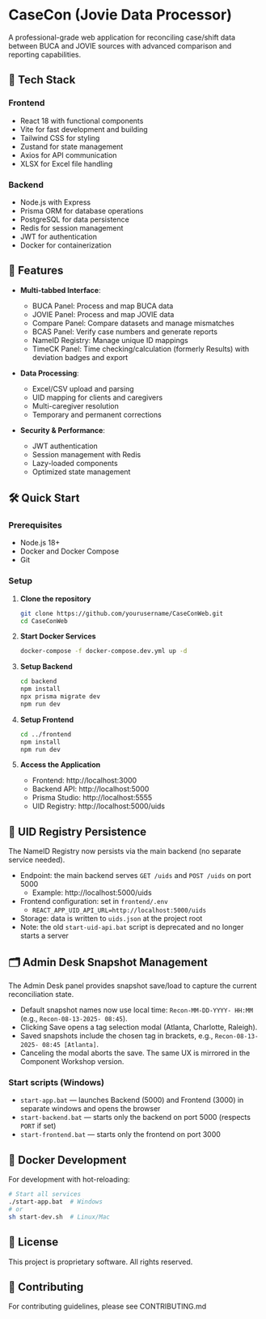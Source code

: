 # CaseCon (Jovie Data Processor)

A professional-grade web application for reconciling case/shift data between BUCA and JOVIE sources with advanced comparison and reporting capabilities.

## 🚀 Tech Stack

### Frontend
- React 18 with functional components
- Vite for fast development and building
- Tailwind CSS for styling
- Zustand for state management
- Axios for API communication
- XLSX for Excel file handling

### Backend
- Node.js with Express
- Prisma ORM for database operations
- PostgreSQL for data persistence
- Redis for session management
- JWT for authentication
- Docker for containerization

## 🎯 Features

- **Multi-tabbed Interface**:
  - BUCA Panel: Process and map BUCA data
  - JOVIE Panel: Process and map JOVIE data
  - Compare Panel: Compare datasets and manage mismatches
  - BCAS Panel: Verify case numbers and generate reports
  - NameID Registry: Manage unique ID mappings
  - TimeCK Panel: Time checking/calculation (formerly Results) with deviation badges and export

- **Data Processing**:
  - Excel/CSV upload and parsing
  - UID mapping for clients and caregivers
  - Multi-caregiver resolution
  - Temporary and permanent corrections

- **Security & Performance**:
  - JWT authentication
  - Session management with Redis
  - Lazy-loaded components
  - Optimized state management

## 🛠️ Quick Start

### Prerequisites
- Node.js 18+
- Docker and Docker Compose
- Git

### Setup

1. **Clone the repository**
   ```bash
   git clone https://github.com/yourusername/CaseConWeb.git
   cd CaseConWeb
   ```

2. **Start Docker Services**
   ```bash
   docker-compose -f docker-compose.dev.yml up -d
   ```

3. **Setup Backend**
   ```bash
   cd backend
   npm install
   npx prisma migrate dev
   npm run dev
   ```

4. **Setup Frontend**
   ```bash
   cd ../frontend
   npm install
   npm run dev
   ```

5. **Access the Application**
   - Frontend: http://localhost:3000
   - Backend API: http://localhost:5000
   - Prisma Studio: http://localhost:5555
   - UID Registry: http://localhost:5000/uids

## 📘 UID Registry Persistence

The NameID Registry now persists via the main backend (no separate service needed).

- Endpoint: the main backend serves `GET /uids` and `POST /uids` on port 5000
  - Example: http://localhost:5000/uids
- Frontend configuration: set in `frontend/.env`
  - `REACT_APP_UID_API_URL=http://localhost:5000/uids`
- Storage: data is written to `uids.json` at the project root
- Note: the old `start-uid-api.bat` script is deprecated and no longer starts a server

## 🗂️ Admin Desk Snapshot Management

The Admin Desk panel provides snapshot save/load to capture the current reconciliation state.

- Default snapshot names now use local time: `Recon-MM-DD-YYYY- HH:MM` (e.g., `Recon-08-13-2025- 08:45`).
- Clicking Save opens a tag selection modal (Atlanta, Charlotte, Raleigh).
- Saved snapshots include the chosen tag in brackets, e.g., `Recon-08-13-2025- 08:45 [Atlanta]`.
- Canceling the modal aborts the save. The same UX is mirrored in the Component Workshop version.

### Start scripts (Windows)
- `start-app.bat` — launches Backend (5000) and Frontend (3000) in separate windows and opens the browser
- `start-backend.bat` — starts only the backend on port 5000 (respects `PORT` if set)
- `start-frontend.bat` — starts only the frontend on port 3000

## 🐳 Docker Development

For development with hot-reloading:
```bash
# Start all services
./start-app.bat  # Windows
# or
sh start-dev.sh  # Linux/Mac
```

## 📄 License
This project is proprietary software. All rights reserved.

## 🤝 Contributing
For contributing guidelines, please see CONTRIBUTING.md
